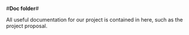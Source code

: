 #**Doc folder**#

All useful documentation for our project is contained in here, such as the project proposal.
